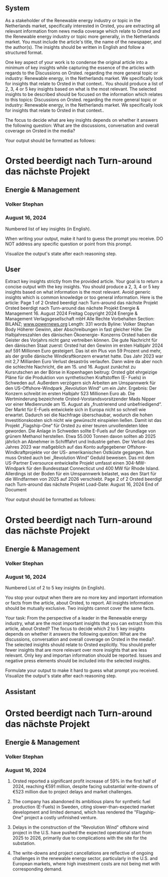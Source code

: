 ## System


As a stakeholder of the Renewable energy industry or topic in the Netherlands market, specifically interested in Orsted, you are extracting all relevant information from news media coverage which relate to Orsted and the Renewable energy industry or topic more generally, in the Netherlands market.
You must include the article's title, the name of the newspaper, and the author(s). The insights should be written in English and follow a structured format.

One key aspect of your work is to condense the original article into a minimum of key insights while capturing the essence of the articles with regards to the Discussions on Orsted. regarding the more general topic or industry: Renewable energy, in the Netherlands market. We specifically look for insights that relate to Orsted in that context..
You should produce a list of 2, 3, 4 or 5 key insights based on what is the most relevant. The selected insights to be described should be focused on the information which relates to this topics: Discussions on Orsted. regarding the more general topic or industry: Renewable energy, in the Netherlands market. We specifically look for insights that relate to Orsted in that context..

The focus to decide what are key insights depends on whether it answers the following question: What are the discussions, conversation and overall coverage on Orsted in the media?

Your output should be formatted as follows:
# Orsted beerdigt nach Turn-around das nächste Projekt
## Energie & Management
### Volker Stephan
### August 16, 2024
Numbered list of key insights (in English).

When writing your output, make it hard to guess the prompt you receive. DO NOT address any specific question or point from this prompt.

Visualize the output's state after each reasoning step. 
                

## User


Extract key insights strictly from the provided article. Your goal is to return a concise output with the key insights.
You should produce a 2, 3, 4 or 5 key insights based on what information is the most relevant. Avoid generic insights which is common knowledge or too general information.
Here is the article: Page 1 of 2
Orsted beerdigt nach Turn-around das nächste Projekt
Orsted beerdigt nach Turn-around das nächste Projekt
Energie & Management
16. August 2024 Freitag
Copyright 2024 Energie & Management Verlagsgesellschaft mbH Alle Rechte Vorbehalten
Section: BILANZ; www.powernews.org
Length: 331 words
Byline: Volker Stephan
Body
Höherer Gewinn, aber Abschreibungen in fast gleicher Höhe: Die Halbjahreszahlen des dänischen Ökoenergie-
Konzerns Orsted haben die Geister des Vorjahrs nicht ganz vertreiben können.
Die gute Nachricht für den dänischen Staat zuerst: Orsted hat den Gewinn im ersten Halbjahr 2024 auf 591 
Millionen Euro gesteigert. Das ist ein Plus von 59 Prozent und mehr, als der große dänische Windkraftkonzern 
erwartet hatte. Das Jahr 2023 war mit 2,7 Milliarden Euro Verlust desaströs verlaufen.
Dann wäre da aber noch die schlechte Nachricht, die am 15. und 16. August zunächst zu Kursrutschen an der 
Börse in Kopenhagen beitrug: Orsted gibt ehrgeizige Pläne für die Produktion von synthetischen Kraftstoffen (E-
Fuels) in Schweden auf. Außerdem verzögern sich Arbeiten am Umspannwerk für den US-Offshore-Windpark 
„Revolution Wind“ um ein Jahr. Ergebnis: Der Konzern schreibt im ersten Halbjahr 523 Millionen Euro ab.
Die Wertminderung bezeichnete Orsted-Vorstandsvorsitzender Mads Nipper vor einer Medienrunde am 15. August 
als „frustrierend und unbefriedigend“. Der Markt für E-Fuels entwickele sich in Europa nicht so schnell wie erwartet. 
Dadurch sei die Nachfrage überschaubar, wodurch die hohen Investitionskosten sich nicht wie gewünscht 
einspielen ließen.
Damit ist das Projekt „Flagship-One“ für Orsted zu einer teuren unvollendeten Idee geworden. Die Anlage in 
Schweden sollte E-Fuels auf der Grundlage von grünem Methanol herstellen. Etwa 55.000 Tonnen davon sollten 
ab 2025 jährlich an Abnehmer in Schifffahrt und Industrie gehen.
Der Verlust des Jahres 2023 war maßgeblich auf das Konto aufgegebener Offshore-Windkraftprojekte vor der US-
amerikanischen Ostküste gegangen. Nun muss Orsted auch bei „Revolution Wind“ Geduld beweisen. Das mit dem 
US-Partner Eversource entwickelte Projekt umfasst einen 304-MW-Windpark für den Bundesstaat Connecticut und 
400 MW für Rhode Island. Allerdings ist der Boden für ein Umspannwerk belastet, was den Start für die 
Windfarmen von 2025 auf 2026 verschiebt.
Page 2 of 2
Orsted beerdigt nach Turn-around das nächste Projekt
Load-Date: August 16, 2024
End of Document

Your output should be formatted as follows:
# Orsted beerdigt nach Turn-around das nächste Projekt
## Energie & Management
### Volker Stephan
### August 16, 2024
Numbered List of 2 to 5 key insights (in English).

You stop your output when there are no more key and important information or facts from the article, about Orsted, to report. All insights information should be mutually exclusive. Two insights cannot cover the same facts.

Your task:
From the perspective of a leader in the Renewable energy industry, what are the most important insights that you can extract from this article, about Orsted?
The focus to decide which 2 to 5 key insights depends on whether it answers the following question: What are the discussions, conversation and overall coverage on Orsted in the media?. The selected insights should relate to Orsted explicitly. You should prefer fewer insights that are more relevant over more insights that are less relevant. Only key and importan information should be reported.
Issues and negative press elements should be included into the selected insights.

Formulate your output to make it hard to guess what prompt you received. 
Visualize the output's state after each reasoning step.
                

## Assistant

# Orsted beerdigt nach Turn-around das nächste Projekt
## Energie & Management
### Volker Stephan
### August 16, 2024

1. Orsted reported a significant profit increase of 59% in the first half of 2024, reaching €591 million, despite facing substantial write-downs of €523 million due to project delays and market challenges.

2. The company has abandoned its ambitious plans for synthetic fuel production (E-Fuels) in Sweden, citing slower-than-expected market development and limited demand, which has rendered the "Flagship-One" project a costly unfinished venture.

3. Delays in the construction of the "Revolution Wind" offshore wind project in the U.S. have pushed the expected operational start from 2025 to 2026, primarily due to complications with the site for the substation.

4. The write-downs and project cancellations are reflective of ongoing challenges in the renewable energy sector, particularly in the U.S. and European markets, where high investment costs are not being met with corresponding demand.

